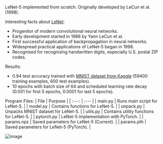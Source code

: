 LeNet-5 implemented from scratch. Originally developed by LeCun et al. (1998).

Interesting facts about [LeNet](https://en.wikipedia.org/wiki/LeNet):

- Progenitor of modern convolutional neural networks.
- Early development started in 1988 by Yann LeCun et al.
- First successful application of backpropagation in neural networks.
- Widespread practical applications of LeNet-5 began in 1998.
- Recognised for recognising handwritten digits, especially U.S. postal ZIP codes.

Results:

- 0.94 test accuracy trained with [MNIST dataset from Kaggle](https://www.kaggle.com/datasets/hojjatk/mnist-dataset) (59400 training examples, 600 test examples).
- 10 epochs with batch size of 64 and scheduled learning rate decay (0.001 for first 5 epochs, 0.0001 for last 5 epochs).

Program Files:
| File | Purpose |
| :---: | :--- |
| main.py | Runs main script for LeNet-5. |
| model.py | Contains functions for LeNet-5. |
| unpack.py | Unpacks MNIST dataset for LeNet-5. |
| utils.py | Contains utility functions for LeNet-5. |
| pytorch.py | LeNet-5 implementation with PyTorch. |
| params.npz | Saved parameters for LeNet-5 (Current). |
| params.pth | Saved parameters for LeNet-5 (PyTorch). |

![image](https://github.com/obdwinston/Convolutional-Network/assets/104728656/e2cff080-f76f-4e59-b86b-63d184a46803)

